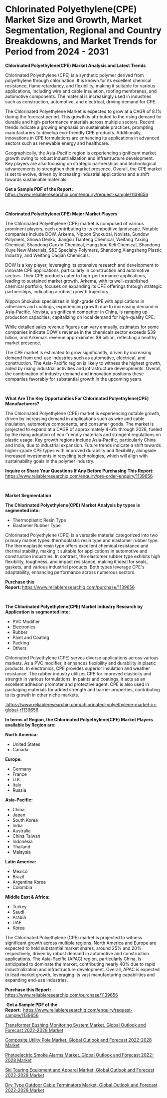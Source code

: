 <p><h1>Chlorinated Polyethylene(CPE) Market Size and Growth, Market Segmentation, Regional and Country Breakdowns, and Market Trends for Period from 2024 -  2031</h1></p><p><strong>Chlorinated Polyethylene(CPE) Market Analysis and Latest Trends</strong></p>
<p><p>Chlorinated Polyethylene (CPE) is a synthetic polymer derived from polyethylene through chlorination. It is known for its excellent chemical resistance, flame retardancy, and flexibility, making it suitable for various applications, including wire and cable insulation, roofing membranes, and automotive components. The material is increasingly used in industries such as construction, automotive, and electrical, driving demand for CPE.</p><p>The Chlorinated Polyethylene Market is expected to grow at a CAGR of 8.1% during the forecast period. This growth is attributed to the rising demand for durable and high-performance materials across multiple sectors. Recent trends indicate a growing emphasis on sustainable practices, prompting manufacturers to develop eco-friendly CPE products. Additionally, innovations in CPE formulations are enhancing its applications in advanced sectors such as renewable energy and healthcare.</p><p>Geographically, the Asia-Pacific region is experiencing significant market growth owing to robust industrialization and infrastructure development. Key players are also focusing on strategic partnerships and technological advancements to strengthen their market presence. Overall, the CPE market is set to evolve, driven by increasing industrial applications and a shift towards sustainable materials.</p></p>
<p><strong>Get a Sample PDF of the Report:&nbsp;</strong> <a href="https://www.reliableresearchiq.com/enquiry/request-sample/1139656?utm_campaign=1472&utm_medium=2&utm_source=Github&utm_content=ia&utm_term=14102024&utm_id=chlorinated-polyethylenecpe">https://www.reliableresearchiq.com/enquiry/request-sample/1139656</a></p>
<p>&nbsp;</p>
<p><strong>Chlorinated Polyethylene(CPE) Major Market Players</strong></p>
<p><p>The Chlorinated Polyethylene (CPE) market is composed of various prominent players, each contributing to its competitive landscape. Notable companies include DOW, Arkema, Nippon Shokubai, Novista, Sundow Polymers, Showa Denko, Jiangsu Tianteng Chemical, Weifang Yaxing Chemical, Shandong Gaoxin Chemical, Hangzhou Keli Chemical, Shandong Xuye New Materials, S&E Specialty Polymers, Shandong Xiangsheng Plastic Industry, and Weifang Daqian Chemicals.</p><p>DOW is a key player, leveraging its extensive research and development to innovate CPE applications, particularly in construction and automotive sectors. Their CPE products cater to high-performance applications, leading to sustained market growth. Arkema, with its well-established chemical portfolio, focuses on expanding its CPE offerings through strategic partnerships, indicating a robust growth trajectory.</p><p>Nippon Shokubai specializes in high-grade CPE with applications in adhesives and coatings, experiencing growth due to increasing demand in Asia-Pacific. Novista, a significant competitor in China, is ramping up production capacities, capitalizing on local demand for high-quality CPE.</p><p>While detailed sales revenue figures can vary annually, estimates for some companies indicate DOW's revenue in the chemicals sector exceeds $39 billion, and Arkema’s revenue approximates $9 billion, reflecting a healthy market presence. </p><p>The CPE market is estimated to grow significantly, driven by increasing demand from end-use industries such as automotive, electrical, and construction. The Asia-Pacific region is likely to witness the highest growth, aided by rising industrial activities and infrastructure developments. Overall, the combination of industry demand and innovation positions these companies favorably for substantial growth in the upcoming years.</p></p>
<p>&nbsp;</p>
<p><strong>What Are The Key Opportunities For Chlorinated Polyethylene(CPE) Manufacturers?</strong></p>
<p><p>The Chlorinated Polyethylene (CPE) market is experiencing notable growth, driven by increasing demand in applications such as wire and cable insulation, automotive components, and consumer goods. The market is projected to expand at a CAGR of approximately 4-6% through 2028, fueled by the rising adoption of eco-friendly materials and stringent regulations on plastic usage. Key growth regions include Asia-Pacific, particularly China and India, due to industrial expansion. Future trends indicate a shift towards higher-grade CPE types with improved durability and flexibility, alongside increased investments in recycling technologies, which will align with sustainability goals in the polymer industry.</p></p>
<p><strong>Inquire or Share Your Questions If Any Before Purchasing This Report:</strong> <a href="https://www.reliableresearchiq.com/enquiry/pre-order-enquiry/1139656?utm_campaign=1472&utm_medium=2&utm_source=Github&utm_content=ia&utm_term=14102024&utm_id=chlorinated-polyethylenecpe">https://www.reliableresearchiq.com/enquiry/pre-order-enquiry/1139656</a></p>
<p>&nbsp;</p>
<p><strong>Market Segmentation</strong></p>
<p><strong>The Chlorinated Polyethylene(CPE) Market Analysis by types is segmented into:</strong></p>
<p><ul><li>Thermoplastic Resin Type</li><li>Elastomer Rubber Type</li></ul></p>
<p><p>Chlorinated Polyethylene (CPE) is a versatile material categorized into two primary market types: thermoplastic resin type and elastomer rubber type. The thermoplastic resin type offers excellent chemical resistance and thermal stability, making it suitable for applications in automotive and construction industries. In contrast, the elastomer rubber type exhibits high flexibility, toughness, and impact resistance, making it ideal for seals, gaskets, and various industrial products. Both types leverage CPE's adaptability, enhancing performance across numerous sectors.</p></p>
<p><strong>Purchase this Report:&nbsp;</strong><a href="https://www.reliableresearchiq.com/purchase/1139656?utm_campaign=1472&utm_medium=2&utm_source=Github&utm_content=ia&utm_term=14102024&utm_id=chlorinated-polyethylenecpe">https://www.reliableresearchiq.com/purchase/1139656</a></p>
<p>&nbsp;</p>
<p><strong>The Chlorinated Polyethylene(CPE) Market Industry Research by Application is segmented into:</strong></p>
<p><ul><li>PVC Modifier</li><li>Electronics</li><li>Rubber</li><li>Paint and Coating</li><li>Packing</li><li>Others</li></ul></p>
<p><p>Chlorinated Polyethylene (CPE) serves diverse applications across various markets. As a PVC modifier, it enhances flexibility and durability in plastic products. In electronics, CPE provides superior insulation and weather resistance. The rubber industry utilizes CPE for improved elasticity and strength in various formulations. In paints and coatings, it acts as an excellent adhesion promoter and protective agent. CPE is also used in packaging materials for added strength and barrier properties, contributing to its growth in other niche markets.</p></p>
<p><a href="https://www.reliableresearchiq.com/chlorinated-polyethylene-market-in-global-r1139656?utm_campaign=1472&utm_medium=2&utm_source=Github&utm_content=ia&utm_term=14102024&utm_id=chlorinated-polyethylenecpe">&nbsp;https://www.reliableresearchiq.com/chlorinated-polyethylene-market-in-global-r1139656</a></p>
<p><strong>In terms of Region, the Chlorinated Polyethylene(CPE) Market Players available by Region are:</strong></p>
<p>
    <p> <strong> North America: </strong>
        <ul>
            <li>United States</li>
            <li>Canada</li>
        </ul>
        </p> 
    <p> <strong> Europe: </strong>
        <ul>
            <li>Germany</li>
            <li>France</li>
            <li>U.K.</li>
            <li>Italy</li>
            <li>Russia</li>
        </ul>
        </p> 
    <p> <strong> Asia-Pacific: </strong>
        <ul>
            <li>China</li>
            <li>Japan</li>
            <li>South Korea</li>
            <li>India</li>
            <li>Australia</li>
            <li>China Taiwan</li>
            <li>Indonesia</li>
            <li>Thailand</li>
            <li>Malaysia</li>
        </ul>
        </p> 
    <p> <strong> Latin America: </strong>
        <ul>
            <li>Mexico</li>
            <li>Brazil</li>
            <li>Argentina Korea</li>
            <li>Colombia</li>
        </ul>
        </p> 
    <p> <strong> Middle East & Africa: </strong>
        <ul>
            <li>Turkey</li>
            <li>Saudi</li>
            <li>Arabia</li>
            <li>UAE</li>
            <li>Korea</li>
        </ul>
    </p>
    </p>
<p><p>The Chlorinated Polyethylene (CPE) market is projected to witness significant growth across multiple regions. North America and Europe are expected to hold substantial market shares, around 25% and 20% respectively, driven by robust demand in automotive and construction applications. The Asia-Pacific (APAC) region, particularly China, is anticipated to dominate the market, contributing nearly 40% due to rapid industrialization and infrastructure development. Overall, APAC is expected to lead market growth, leveraging its vast manufacturing capabilities and expanding end-use industries.</p></p>
<p><strong>Purchase this Report: </strong><a href="https://www.reliableresearchiq.com/purchase/1139656?utm_campaign=1472&utm_medium=2&utm_source=Github&utm_content=ia&utm_term=14102024&utm_id=chlorinated-polyethylenecpe">https://www.reliableresearchiq.com/purchase/1139656</a></p>
<p>&nbsp;<strong>Get a Sample PDF of the Report:&nbsp;&nbsp;</strong><a href="https://www.reliableresearchiq.com/enquiry/request-sample/1139656?utm_campaign=1472&utm_medium=2&utm_source=Github&utm_content=ia&utm_term=14102024&utm_id=chlorinated-polyethylenecpe">https://www.reliableresearchiq.com/enquiry/request-sample/1139656</a></p>
<p><strong></strong></p>
<p><p><a href="https://www.linkedin.com/pulse/transformer-bushing-monitoring-system-market-global-outlook-qpqff?utm_campaign=1472&utm_medium=2&utm_source=Github&utm_content=ia&utm_term=14102024&utm_id=chlorinated-polyethylenecpe">Transformer Bushing Monitoring System Market, Global Outlook and Forecast 2022-2028 Market</a></p><p><a href="https://www.linkedin.com/pulse/composite-utility-pole-market-global-outlook-forecast-2022-2028-5ptzf?utm_campaign=1472&utm_medium=2&utm_source=Github&utm_content=ia&utm_term=14102024&utm_id=chlorinated-polyethylenecpe">Composite Utility Pole Market, Global Outlook and Forecast 2022-2028 Market</a></p><p><a href="https://www.linkedin.com/pulse/photoelectric-smoke-alarms-market-global-outlook-forecast-ywsqf?utm_campaign=1472&utm_medium=2&utm_source=Github&utm_content=ia&utm_term=14102024&utm_id=chlorinated-polyethylenecpe">Photoelectric Smoke Alarms Market, Global Outlook and Forecast 2022-2028 Market</a></p><p><a href="https://www.linkedin.com/pulse/strategic-market-insights-navigating-global-ski-touring-equipment-1kygf?utm_campaign=1472&utm_medium=2&utm_source=Github&utm_content=ia&utm_term=14102024&utm_id=chlorinated-polyethylenecpe">Ski Touring Equipment and Apparel Market, Global Outlook and Forecast 2022-2028 Market</a></p><p><a href="https://www.linkedin.com/pulse/dry-type-outdoor-cable-terminators-market-global-outlook-ddroe?utm_campaign=1472&utm_medium=2&utm_source=Github&utm_content=ia&utm_term=14102024&utm_id=chlorinated-polyethylenecpe">Dry Type Outdoor Cable Terminators Market, Global Outlook and Forecast 2022-2028 Market</a></p></p>